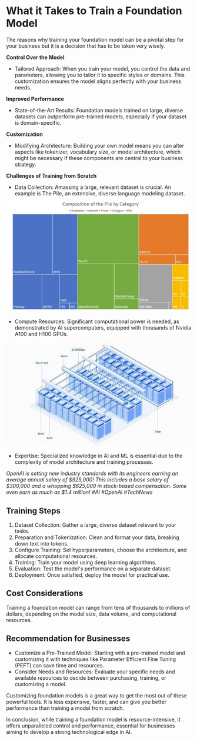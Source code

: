 # What it Takes to Train a Foundation Model

The reasons why training your foundation model can be a pivotal step for your business but it is a decision that has to be taken very wisely.

**Control Over the Model**

- Tailored Approach: When you train your model, you control the data and parameters, allowing you to tailor it to specific styles or domains. This customization ensures the model aligns perfectly with your business needs.

**Improved Performance**

- State-of-the-Art Results: Foundation models trained on large, diverse datasets can outperform pre-trained models, especially if your dataset is domain-specific.

**Customization**

- Modifying Architecture: Building your own model means you can alter aspects like tokenizer, vocabulary size, or model architecture, which might be necessary if these components are central to your business strategy.

**Challenges of Training from Scratch**

- Data Collection: Amassing a large, relevant dataset is crucial. An example is The Pile, an extensive, diverse language modeling dataset.

![The PILE, public data used to train LLMs](images/5-1.jpg)

- Compute Resources: Significant computational power is needed, as demonstrated by AI supercomputers, equipped with thousands of Nvidia A100 and H100 GPUs.

![IBM AI Supercomputer VELA](images/5-2.jpg)

- Expertise: Specialized knowledge in AI and ML is essential due to the complexity of model architecture and training processes.

*OpenAl is setting new industry standards with its engineers earning an average annual salary of $925,000! This includes a base salary of $300,000 and a whopping $625,000 in stock-based compensation.
Some even earn as much as $1.4 million! #Al #OpenAl #TechNews*

## Training Steps

1. Dataset Collection: Gather a large, diverse dataset relevant to your tasks.
2. Preparation and Tokenization: Clean and format your data, breaking down text into tokens.
3. Configure Training: Set hyperparameters, choose the architecture, and allocate computational resources.
4. Training: Train your model using deep learning algorithms.
5. Evaluation: Test the model's performance on a separate dataset.
6. Deployment: Once satisfied, deploy the model for practical use.

## Cost Considerations

Training a foundation model can range from tens of thousands to millions of dollars, depending on the model size, data volume, and computational resources.

## Recommendation for Businesses

- Customize a Pre-Trained Model: Starting with a pre-trained model and customizing it with techniques like Parameter Efficient Fine Tuning (PEFT) can save time and resources.
- Consider Needs and Resources: Evaluate your specific needs and available resources to decide between purchasing, training, or customizing a model.

Customizing foundation models is a great way to get the most out of these powerful tools. It is less expensive, faster, and can give you better performance than training a model from scratch.

In conclusion, while training a foundation model is resource-intensive, it offers unparalleled control and performance, essential for businesses aiming to develop a strong technological edge in AI.